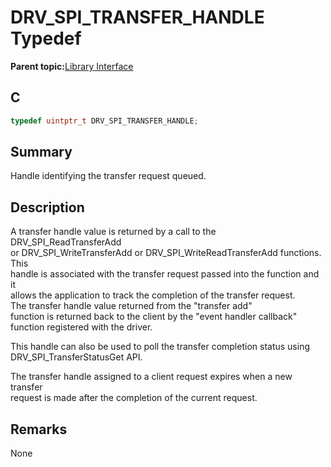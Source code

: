 # DRV\_SPI\_TRANSFER\_HANDLE Typedef

**Parent topic:**[Library Interface](GUID-2960D7B8-65FA-447F-AD81-B1E62002A04B.md)

## C

```c
typedef uintptr_t DRV_SPI_TRANSFER_HANDLE;

```

## Summary

Handle identifying the transfer request queued.

## Description

A transfer handle value is returned by a call to the DRV\_SPI\_ReadTransferAdd<br />or DRV\_SPI\_WriteTransferAdd or DRV\_SPI\_WriteReadTransferAdd functions. This<br />handle is associated with the transfer request passed into the function and it<br />allows the application to track the completion of the transfer request.<br />The transfer handle value returned from the "transfer add"<br />function is returned back to the client by the "event handler callback"<br />function registered with the driver.

This handle can also be used to poll the transfer completion status using<br />DRV\_SPI\_TransferStatusGet API.

The transfer handle assigned to a client request expires when a new transfer<br />request is made after the completion of the current request.

## Remarks

None

